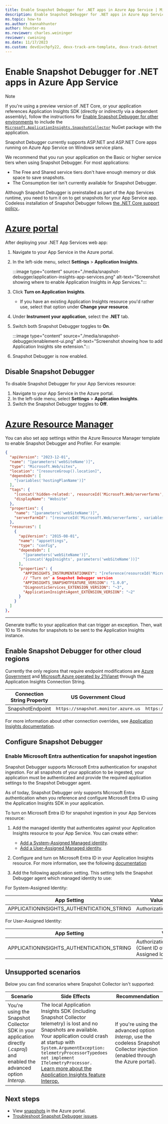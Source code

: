 ```yaml
---
title: Enable Snapshot Debugger for .NET apps in Azure App Service | Microsoft Docs
description: Enable Snapshot Debugger for .NET apps in Azure App Service
ms.topic: how-to
ms.author: hannahhunter
author: hhunter-ms
ms.reviewer: charles.weininger
reviewer: cweining
ms.date: 11/17/2023
ms.custom: devdivchpfy22, devx-track-arm-template, devx-track-dotnet
---
```


# Enable Snapshot Debugger for .NET apps in Azure App Service

> [!NOTE]
> If you're using a preview version of .NET Core, or your application references Application Insights SDK (directly or indirectly via a dependent assembly), follow the instructions for [Enable Snapshot Debugger for other environments](snapshot-debugger-vm.md) to include the [`Microsoft.ApplicationInsights.SnapshotCollector`](https://www.nuget.org/packages/Microsoft.ApplicationInsights.SnapshotCollector) NuGet package with the application.

Snapshot Debugger currently supports ASP.NET and ASP.NET Core apps running on Azure App Service on Windows service plans.

We recommend that you run your application on the Basic or higher service tiers when using Snapshot Debugger. For most applications:

* The Free and Shared service tiers don't have enough memory or disk space to save snapshots. 
* The Consumption tier isn't currently available for Snapshot Debugger.

Although Snapshot Debugger is preinstalled as part of the App Services runtime, you need to turn it on to get snapshots for your App Service app. Codeless installation of Snapshot Debugger follows [the .NET Core support policy.](https://dotnet.microsoft.com/platform/support/policy/dotnet-core).

# [Azure portal](#tab/portal)

After deploying your .NET App Services web app:

1. Navigate to your App Service in the Azure portal.

1. In the left-side menu, select **Settings** > **Application Insights**.

    :::image type="content" source="./media/snapshot-debugger/application-insights-app-services.png" alt-text="Screenshot showing where to enable Application Insights in App Services.":::

1. Click **Turn on Application Insights**.
    * If you have an existing Application Insights resource you'd rather use, select that option under **Change your resource**.

1. Under **Instrument your application**, select the **.NET** tab.

1. Switch both Snapshot Debugger toggles to **On**.
  
    :::image type="content" source="./media/snapshot-debugger/enablement-ui.png" alt-text="Screenshot showing how to add Application Insights site extension.":::
  
1. Snapshot Debugger is now enabled.

## Disable Snapshot Debugger

To disable Snapshot Debugger for your App Services resource:
1. Navigate to your App Service in the Azure portal. 
1. In the left-side menu, select **Settings** > **Application Insights**.
1. Switch the Snapshot Debugger toggles to **Off**.

# [Azure Resource Manager](#tab/arm)

You can also set app settings within the Azure Resource Manager template to enable Snapshot Debugger and Profiler. For example:

```json
{
  "apiVersion": "2023-12-01",
  "name": "[parameters('webSiteName')]",
  "type": "Microsoft.Web/sites",
  "location": "[resourceGroup().location]",
  "dependsOn": [
    "[variables('hostingPlanName')]"
  ],
  "tags": { 
    "[concat('hidden-related:', resourceId('Microsoft.Web/serverfarms', variables('hostingPlanName')))]": "empty",
    "displayName": "Website"
  },
  "properties": {
    "name": "[parameters('webSiteName')]",
    "serverFarmId": "[resourceId('Microsoft.Web/serverfarms', variables('hostingPlanName'))]"
  },
  "resources": [
    {
      "apiVersion": "2015-08-01",
      "name": "appsettings",
      "type": "config",
      "dependsOn": [
        "[parameters('webSiteName')]",
        "[concat('AppInsights', parameters('webSiteName'))]"
      ],
      "properties": {
        "APPINSIGHTS_INSTRUMENTATIONKEY": "[reference(resourceId('Microsoft.Insights/components', concat('AppInsights', parameters('webSiteName'))), '2014-04-01').InstrumentationKey]",
        // "Turn on" a Snapshot Debugger version
        "APPINSIGHTS_SNAPSHOTFEATURE_VERSION": "1.0.0",
        "DiagnosticServices_EXTENSION_VERSION": "~3",
        "ApplicationInsightsAgent_EXTENSION_VERSION": "~2"
      }
    }
  ]
},
```

---

Generate traffic to your application that can trigger an exception. Then, wait 10 to 15 minutes for snapshots to be sent to the Application Insights instance.

## Enable Snapshot Debugger for other cloud regions

Currently the only regions that require endpoint modifications are [Azure Government](/azure/azure-government/compare-azure-government-global-azure#application-insights) and [Microsoft Azure operated by 21Vianet](/azure/china/resources-developer-guide) through the Application Insights Connection String.

| Connection String Property | US Government Cloud                 | China Cloud                         |
|----------------------------|-------------------------------------|-------------------------------------|
| SnapshotEndpoint           | `https://snapshot.monitor.azure.us` | `https://snapshot.monitor.azure.cn` |

For more information about other connection overrides, see [Application Insights documentation](../app/connection-strings.md?tabs=net#connection-string-with-explicit-endpoint-overrides).

## Configure Snapshot Debugger

### Enable Microsoft Entra authentication for snapshot ingestion

Snapshot Debugger supports Microsoft Entra authentication for snapshot ingestion. For all snapshots of your application to be ingested, your application must be authenticated and provide the required application settings to the Snapshot Debugger agent.

As of today, Snapshot Debugger only supports Microsoft Entra authentication when you reference and configure Microsoft Entra ID using the Application Insights SDK in your application.

To turn on Microsoft Entra ID for snapshot ingestion in your App Services resource:

1. Add the managed identity that authenticates against your Application Insights resource to your App Service. You can create either:

    * [Add a  System-Assigned Managed identity](/azure/app-service/overview-managed-identity?tabs=portal%2chttp#add-a-system-assigned-identity).
    * [Add a User-Assigned Managed identity](/azure/app-service/overview-managed-identity?tabs=portal%2chttp#add-a-user-assigned-identity).

1. Configure and turn on Microsoft Entra ID in your Application Insights resource. For more information, see the following [documentation](../app/azure-ad-authentication.md?tabs=net#configure-and-enable-azure-ad-based-authentication)

1. Add the following application setting. This setting tells the Snapshot Debugger agent which managed identity to use:

For System-Assigned Identity:

| App Setting                               | Value            |
|-------------------------------------------|------------------|
| APPLICATIONINSIGHTS_AUTHENTICATION_STRING | Authorization=AD |

For User-Assigned Identity:

| App Setting                               | Value                                                               |
|-------------------------------------------|---------------------------------------------------------------------|
| APPLICATIONINSIGHTS_AUTHENTICATION_STRING | Authorization=AD;ClientID={Client ID of the User-Assigned Identity} |

## Unsupported scenarios

Below you can find scenarios where Snapshot Collector isn't supported:

| Scenario | Side Effects | Recommendation |
|----------|--------------|----------------|
| You're using the Snapshot Collector SDK in your application directly (*.csproj*) and enabled the advanced option *Interop*. | The local Application Insights SDK (including Snapshot Collector telemetry) is lost and no Snapshots are available.<br/>Your application could crash at startup with `System.ArgumentException: telemetryProcessorTypedoes not implement ITelemetryProcessor.`<br/>[Learn more about the Application Insights feature Interop.](../app/azure-web-apps-net-core.md#troubleshooting) | If you're using the advanced option *Interop*, use the codeless Snapshot Collector injection (enabled through the Azure portal). |

## Next steps

* View [snapshots](snapshot-debugger-data.md?toc=/azure/azure-monitor/toc.json#access-debug-snapshots-in-the-portal) in the Azure portal.
* [Troubleshoot Snapshot Debugger issues](snapshot-debugger-troubleshoot.md).

[Enablement UI]: ./media/snapshot-debugger/enablement-ui.png
[snapshot-debugger-app-setting]:./media/snapshot-debugger/snapshot-debugger-app-setting.png
